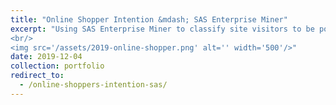 ```yaml
---
title: "Online Shopper Intention &mdash; SAS Enterprise Miner"
excerpt: "Using SAS Enterprise Miner to classify site visitors to be positive or negative buyers.
<br/>
<img src='/assets/2019-online-shopper.png' alt='' width='500'/>"
date: 2019-12-04
collection: portfolio
redirect_to:
  - /online-shoppers-intention-sas/
---
```

